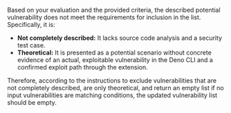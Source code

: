 Based on your evaluation and the provided criteria, the described potential vulnerability does not meet the requirements for inclusion in the list.  Specifically, it is:

- **Not completely described:**  It lacks source code analysis and a security test case.
- **Theoretical:** It is presented as a potential scenario without concrete evidence of an actual, exploitable vulnerability in the Deno CLI and a confirmed exploit path through the extension.

Therefore, according to the instructions to exclude vulnerabilities that are not completely described, are only theoretical, and return an empty list if no input vulnerabilities are matching conditions, the updated vulnerability list should be empty.

```markdown
